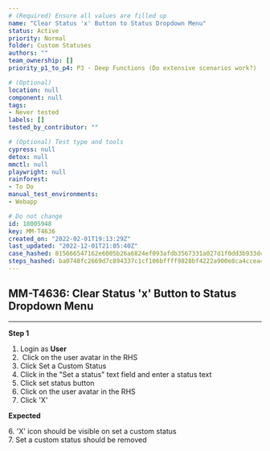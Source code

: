 ```yaml
---
# (Required) Ensure all values are filled up
name: "Clear Status 'x' Button to Status Dropdown Menu"
status: Active
priority: Normal
folder: Custom Statuses
authors: ""
team_ownership: []
priority_p1_to_p4: P3 - Deep Functions (Do extensive scenarios work?)

# (Optional)
location: null
component: null
tags:
- Never tested
labels: []
tested_by_contributor: ""

# (Optional) Test type and tools
cypress: null
detox: null
mmctl: null
playwright: null
rainforest: 
- To Do
manual_test_environments:
- Webapp

# Do not change
id: 18005948
key: MM-T4636
created_on: "2022-02-01T19:13:29Z"
last_updated: "2022-12-01T21:05:40Z"
case_hashed: 815666547162e6005b26a6824ef093afdb3567331a027d1f0dd3b933dcca18b63fef6e7a4d950c8c216ae4faaf0a603b
steps_hashed: ba0748fc2669d7c894337c1cf106bffff9828bf4222a900e8ca4ccea40f6e2b17811fd388b8263ade33067c221d70c40
---
```


<!-- (Auto-generated) Based on frontmatter's "key" and "name" -->

## MM-T4636: Clear Status 'x' Button to Status Dropdown Menu

---

**Step 1**

1. Login as **User**
2.  Click on the user avatar in the RHS
3. Click Set a Custom Status
4. Click in the "Set a status" text field and enter a status text
5. Click set status button
6. Click on the user avatar in the RHS
7. Click 'X'

**Expected**

6\. 'X' icon should be visible on set a custom status\
7\. Set a custom status should be removed
